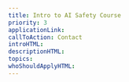 ```yaml
---
title: Intro to AI Safety Course
priority: 3
applicationLink:
callToAction: Contact
introHTML:
descriptionHTML:
topics:
whoShouldApplyHTML:
---
```

